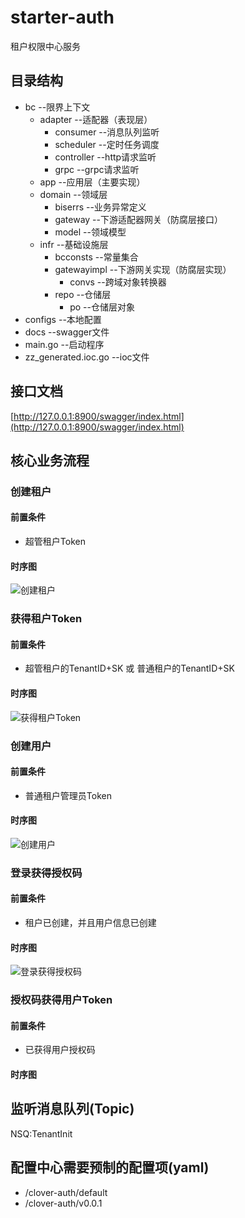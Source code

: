 # starter-auth

租户权限中心服务

## 目录结构

- bc --限界上下文
    - adapter --适配器（表现层）
        - consumer --消息队列监听
        - scheduler --定时任务调度
        - controller --http请求监听
        - grpc --grpc请求监听
    - app --应用层（主要实现）
    - domain --领域层
        - biserrs --业务异常定义
        - gateway --下游适配器网关（防腐层接口）
        - model --领域模型
    - infr --基础设施层
        - bcconsts --常量集合
        - gatewayimpl --下游网关实现（防腐层实现）
            - convs --跨域对象转换器
        - repo --仓储层
            - po --仓储层对象
- configs --本地配置
- docs --swagger文件
- main.go --启动程序
- zz_generated.ioc.go --ioc文件

## 接口文档

[http://127.0.0.1:8900/swagger/index.html](http://127.0.0.1:8900/swagger/index.html)

## 核心业务流程

### 创建租户

#### 前置条件

- 超管租户Token

#### 时序图

![创建租户](http://www.plantuml.com/plantuml/proxy?cache=no&src=https://raw.githubusercontent.com/zhanjunjie2019/clover/master/starter-auth/docs/puml/tenant_create.puml)

### 获得租户Token

#### 前置条件

- 超管租户的TenantID+SK 或 普通租户的TenantID+SK

#### 时序图

![获得租户Token](http://www.plantuml.com/plantuml/proxy?cache=no&src=https://raw.githubusercontent.com/zhanjunjie2019/clover/master/starter-auth/docs/puml/tenant_token_create.puml)

### 创建用户

#### 前置条件

- 普通租户管理员Token

#### 时序图

![创建用户](http://www.plantuml.com/plantuml/proxy?cache=no&src=https://raw.githubusercontent.com/zhanjunjie2019/clover/master/starter-auth/docs/puml/user_create.puml)

### 登录获得授权码

#### 前置条件

- 租户已创建，并且用户信息已创建

#### 时序图

![登录获得授权码](http://www.plantuml.com/plantuml/proxy?cache=no&src=https://raw.githubusercontent.com/zhanjunjie2019/clover/master/starter-auth/docs/puml/user_authorization_code.puml)

### 授权码获得用户Token

#### 前置条件

- 已获得用户授权码

#### 时序图

## 监听消息队列(Topic)

NSQ:TenantInit

## 配置中心需要预制的配置项(yaml)

- /clover-auth/default
- /clover-auth/v0.0.1
